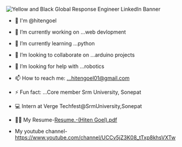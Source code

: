 

![Yellow and Black Global Response Engineer LinkedIn Banner](https://user-images.githubusercontent.com/89115826/130327414-008699f0-5e77-472c-b239-bd5d49e2475f.png)






- 👦 I'm @hitengoel
- 🔭 I’m currently working on ...web devlopment 
- 🌱 I’m currently learning ...python
- 👯 I’m looking to collaborate on ...arduino projects
- 🤔 I’m looking for help with ...robotics 
- 📫 How to reach me: ...hitengoel01@gmail.com
- ⚡ Fun fact: ...Core member Srm University, Sonepat
- 💻 Intern at Verge Techfest@SrmUniversity,Sonepat
- 👩‍🎓   My Resume-[Resume.-(Hiten Goel).pdf](https://github.com/Hitengoel/hitengoel/files/7229185/Resume.-.Hiten.Goel.pdf)


-  My youtube channel- https://www.youtube.com/channel/UCCv5jZ3K08_tTxp8khsVXTw
